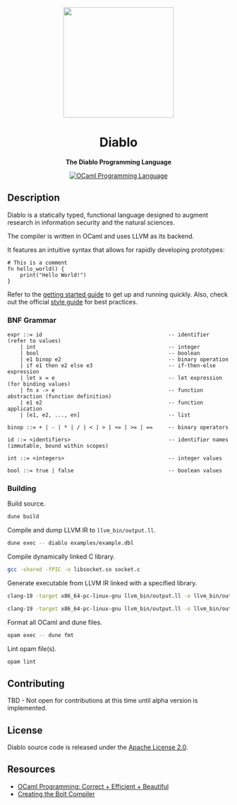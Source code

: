 <div align="center">
  <a href="https://diablo-lang.org" target="_blank"><img src="https://diablo-lang.org/img/logo.png" width="250" /></a>

  <h1>Diablo</h1>

  <p>
    <strong>The Diablo Programming Language</strong>
  </p>

  <p>
    <a href="https://ocaml.org/"><img alt="OCaml Programming Language" src="https://img.shields.io/badge/OCaml-%23f18c02.svg?style=flat-square&logo=ocaml&logoColor=white"/></a>
  </p>
</div>

## Description

Diablo is a statically typed, functional language designed to augment research in information security and the natural sciences.

The compiler is written in OCaml and uses LLVM as its backend.

It features an intuitive syntax that allows for rapidly developing prototypes:

```
# This is a comment
fn hello_world() {
    print("Hello World!")
}
```

Refer to the [getting started guide](https://diablo-lang.org/guides/getting-started) to get up and running quickly. Also, check out the official [style guide](https://diablo-lang.org/guides/style-guide) for best practices.

### BNF Grammar

```
expr ::= id                                        -- identifier (refer to values)
    | int                                          -- integer
    | bool                                         -- boolean
    | e1 binop e2                                  -- binary operation
    | if e1 then e2 else e3                        -- if-then-else expression
    | let x = e                                    -- let expression (for binding values)
    | fn x -> e                                    -- function abstraction (function definition)
    | e1 e2                                        -- function application
    | [e1, e2, ..., en]                            -- list

binop ::= + | - | * | / | < | > | <= | >= | ==     -- binary operators

id ::= <identifiers>                               -- identifier names (immutable, bound within scopes)

int ::= <integers>                                 -- integer values

bool ::= true | false                              -- boolean values
```

### Building

Build source.

```sh
dune build
```

Compile and dump LLVM IR to `llvm_bin/output.ll`.

```sh
dune exec -- diablo examples/example.dbl
```

Compile dynamically linked C library.

```sh
gcc -shared -fPIC -o libsocket.so socket.c
```

Generate executable from LLVM IR linked with a specified library.

```sh
clang-19 -target x86_64-pc-linux-gnu llvm_bin/output.ll -o llvm_bin/output -L. -lsocket -Wl,-rpath=.
```

```sh
clang-19 -target x86_64-pc-linux-gnu llvm_bin/output.ll -o llvm_bin/output -lc -Wl,-rpath=.
```

Format all OCaml and dune files.

```sh
opam exec -- dune fmt
```

Lint opam file(s).

```sh
opam lint
```

## Contributing

TBD - Not open for contributions at this time until alpha version is implemented.

## License

Diablo source code is released under the [Apache License 2.0](./LICENSE).

## Resources

- [OCaml Programming: Correct + Efficient + Beautiful](https://cs3110.github.io/textbook)
- [Creating the Bolt Compiler](https://mukulrathi.com/create-your-own-programming-language/intro-to-compiler/)
